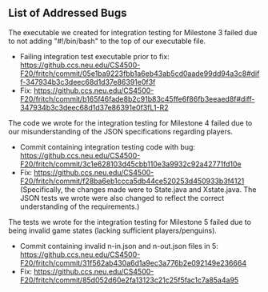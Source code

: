 ## List of Addressed Bugs

The executable we created for integration testing for Milestone 3 failed due to not adding 
"#!/bin/bash" to the top of our executable file.
- Failing integration test executable prior to fix: https://github.ccs.neu.edu/CS4500-F20/fritch/commit/05e1ba9223fbb1a6eb43ab5cd0aade99dd94a3c8#diff-347934b3c3deec68d1d37e86391e0f3f
- Fix:  https://github.ccs.neu.edu/CS4500-F20/fritch/commit/b165f46fade8b2c91b83c45ffe6f86fb3eeaed8f#diff-347934b3c3deec68d1d37e86391e0f3fL1-R2

The code we wrote for the integration testing for Milestone 4 failed due to our misunderstanding
 of the JSON specifications regarding players.
- Commit containing integration testing code with bug: https://github.ccs.neu.edu/CS4500-F20/fritch/commit/3c1e628103d45cbb110e3a9932c92a42771fd10e 
- Fix:  https://github.ccs.neu.edu/CS4500-F20/fritch/commit/f28ba6eb1ccca5db44ce520253d450933b3f4121
(Specifically, the changes made were to State.java and Xstate.java. The JSON tests we wrote were
 also changed to reflect the correct understanding of the requirements.)

The tests we wrote for the integration testing for Milestone 5 failed due to being invalid game
 states (lacking sufficient players/penguins).
 - Commit containing invalid n-in.json and n-out.json files in 5: https://github.ccs.neu.edu/CS4500-F20/fritch/commit/31f562ab430a6d1a9ec3a776b2e092149e236664
- Fix: https://github.ccs.neu.edu/CS4500-F20/fritch/commit/85d052d60e2fa13123c21c25f5fac1c7a85a4a95
